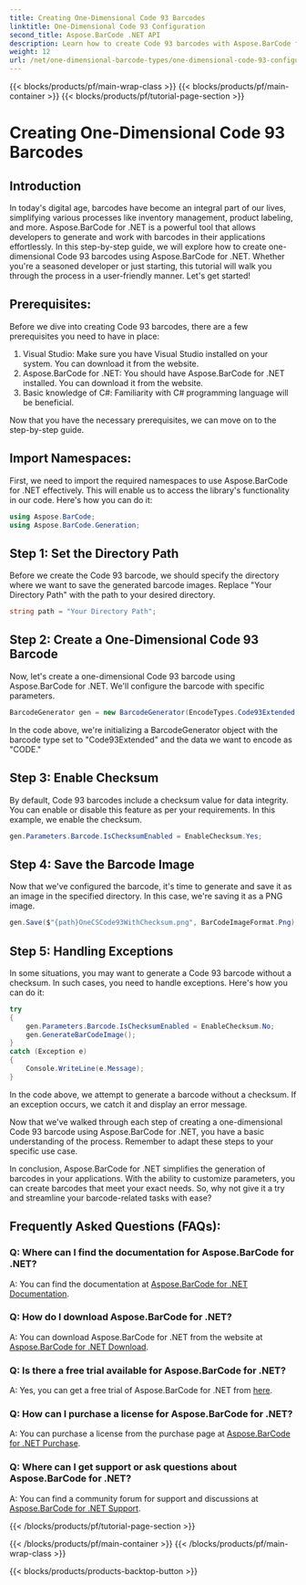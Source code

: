 ```yaml
---
title: Creating One-Dimensional Code 93 Barcodes
linktitle: One-Dimensional Code 93 Configuration
second_title: Aspose.BarCode .NET API
description: Learn how to create Code 93 barcodes with Aspose.BarCode for .NET. Step-by-step guide for barcode generation.
weight: 12
url: /net/one-dimensional-barcode-types/one-dimensional-code-93-configuration/
---
```


{{< blocks/products/pf/main-wrap-class >}}
{{< blocks/products/pf/main-container >}}
{{< blocks/products/pf/tutorial-page-section >}}

# Creating One-Dimensional Code 93 Barcodes


## Introduction

In today's digital age, barcodes have become an integral part of our lives, simplifying various processes like inventory management, product labeling, and more. Aspose.BarCode for .NET is a powerful tool that allows developers to generate and work with barcodes in their applications effortlessly. In this step-by-step guide, we will explore how to create one-dimensional Code 93 barcodes using Aspose.BarCode for .NET. Whether you're a seasoned developer or just starting, this tutorial will walk you through the process in a user-friendly manner. Let's get started!

## Prerequisites:

Before we dive into creating Code 93 barcodes, there are a few prerequisites you need to have in place:
1. Visual Studio: Make sure you have Visual Studio installed on your system. You can download it from the website.
2. Aspose.BarCode for .NET: You should have Aspose.BarCode for .NET installed. You can download it from the website.
3. Basic knowledge of C#: Familiarity with C# programming language will be beneficial.

Now that you have the necessary prerequisites, we can move on to the step-by-step guide.

## Import Namespaces:

First, we need to import the required namespaces to use Aspose.BarCode for .NET effectively. This will enable us to access the library's functionality in our code. Here's how you can do it:

```csharp
using Aspose.BarCode;
using Aspose.BarCode.Generation;
```

## Step 1: Set the Directory Path

Before we create the Code 93 barcode, we should specify the directory where we want to save the generated barcode images. Replace "Your Directory Path" with the path to your desired directory.

```csharp
string path = "Your Directory Path";
```

## Step 2: Create a One-Dimensional Code 93 Barcode

Now, let's create a one-dimensional Code 93 barcode using Aspose.BarCode for .NET. We'll configure the barcode with specific parameters.

```csharp
BarcodeGenerator gen = new BarcodeGenerator(EncodeTypes.Code93Extended, "CODE");
```

In the code above, we're initializing a BarcodeGenerator object with the barcode type set to "Code93Extended" and the data we want to encode as "CODE."

## Step 3: Enable Checksum

By default, Code 93 barcodes include a checksum value for data integrity. You can enable or disable this feature as per your requirements. In this example, we enable the checksum.

```csharp
gen.Parameters.Barcode.IsChecksumEnabled = EnableChecksum.Yes;
```

## Step 4: Save the Barcode Image

Now that we've configured the barcode, it's time to generate and save it as an image in the specified directory. In this case, we're saving it as a PNG image.

```csharp
gen.Save($"{path}OneCSCode93WithChecksum.png", BarCodeImageFormat.Png);
```

## Step 5: Handling Exceptions

In some situations, you may want to generate a Code 93 barcode without a checksum. In such cases, you need to handle exceptions. Here's how you can do it:

```csharp
try
{
    gen.Parameters.Barcode.IsChecksumEnabled = EnableChecksum.No;
    gen.GenerateBarCodeImage();
}
catch (Exception e)
{
    Console.WriteLine(e.Message);
}
```

In the code above, we attempt to generate a barcode without a checksum. If an exception occurs, we catch it and display an error message.

Now that we've walked through each step of creating a one-dimensional Code 93 barcode using Aspose.BarCode for .NET, you have a basic understanding of the process. Remember to adapt these steps to your specific use case.

In conclusion, Aspose.BarCode for .NET simplifies the generation of barcodes in your applications. With the ability to customize parameters, you can create barcodes that meet your exact needs. So, why not give it a try and streamline your barcode-related tasks with ease?

## Frequently Asked Questions (FAQs):

### Q: Where can I find the documentation for Aspose.BarCode for .NET?
A: You can find the documentation at [Aspose.BarCode for .NET Documentation](https://reference.aspose.com/barcode/net/).

### Q: How do I download Aspose.BarCode for .NET?
A: You can download Aspose.BarCode for .NET from the website at [Aspose.BarCode for .NET Download](https://releases.aspose.com/barcode/net/).

### Q: Is there a free trial available for Aspose.BarCode for .NET?
A: Yes, you can get a free trial of Aspose.BarCode for .NET from [here](https://releases.aspose.com/).

### Q: How can I purchase a license for Aspose.BarCode for .NET?
A: You can purchase a license from the purchase page at [Aspose.BarCode for .NET Purchase](https://purchase.aspose.com/buy).

### Q: Where can I get support or ask questions about Aspose.BarCode for .NET?
A: You can find a community forum for support and discussions at [Aspose.BarCode for .NET Support](https://forum.aspose.com/c/barcode/13).


{{< /blocks/products/pf/tutorial-page-section >}}

{{< /blocks/products/pf/main-container >}}
{{< /blocks/products/pf/main-wrap-class >}}

{{< blocks/products/products-backtop-button >}}
